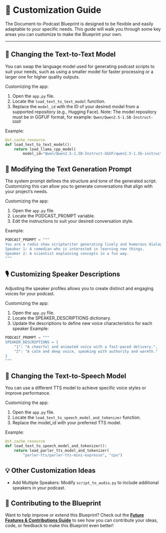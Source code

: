 # 🎨 **Customization Guide**

The Document-to-Podcast Blueprint is designed to be flexible and easily adaptable to your specific needs. This guide will walk you through some key areas you can customize to make the Blueprint your own.

---

## 🧠 **Changing the Text-to-Text Model**
You can swap the language model used for generating podcast scripts to suit your needs, such as using a smaller model for faster processing or a larger one for higher quality outputs.

Customizing the app:

1. Open the `app.py` file.
2. Locate the `load_text_to_text_model` function.
3. Replace the `model_id` with the ID of your desired model from a supported repository (e.g., Hugging Face). Note: The model repository must be in GGFUF format, for example: `Qwen/Qwen2.5-1.5B-Instruct-GGUF`

Example:

```python
@st.cache_resource
def load_text_to_text_model():
    return load_llama_cpp_model(
        model_id="Qwen/Qwen2.5-1.5B-Instruct-GGUF/qwen2.5-1.5b-instruct-q8_0.gguf"
```


## 📝 **Modifying the Text Generation Prompt**
The system prompt defines the structure and tone of the generated script. Customizing this can allow you to generate conversations that align with your project’s needs.

Customizing the app:

1.	Open the `app.py` file.
2.	Locate the PODCAST_PROMPT variable.
3.	Edit the instructions to suit your desired conversation style.

Example:

```python
PODCAST_PROMPT = """
You are a radio show scriptwriter generating lively and humorous dialogues.
Speaker 1: A comedian who is interested in learning new things.
Speaker 2: A scientist explaining concepts in a fun way.
"""
```


## 🎙️ **Customizing Speaker Descriptions**
Adjusting the speaker profiles allows you to create distinct and engaging voices for your podcast.

Customizing the app:

1. Open the `app.py` file.
2.	Locate the SPEAKER_DESCRIPTIONS dictionary.
3.	Update the descriptions to define new voice characteristics for each speaker
Example:

```python
PODCAST_PROMPT = """
SPEAKER_DESCRIPTIONS = {
    "1": "A cheerful and animated voice with a fast-paced delivery.",
    "2": "A calm and deep voice, speaking with authority and warmth."
}
"""
```


## 🧠 **Changing the Text-to-Speech Model**
You can use a different TTS model to achieve specific voice styles or improve performance.

Customizing the app:

1. Open the `app.py` file.
2. Locate the `load_text_to_speech_model_and_tokenizer` function.
3.	Replace the model_id with your preferred TTS model.

Example:
```python
@st.cache_resource
def load_text_to_speech_model_and_tokenizer():
    return load_parler_tts_model_and_tokenizer(
        "parler-tts/parler-tts-mini-expresso", "cpu")
```

## 💡 Other Customization Ideas

- Add Multiple Speakers: Modify `script_to_audio.py` to include additional speakers in your podcast.


## 🤝 **Contributing to the Blueprint**

Want to help improve or extend this Blueprint? Check out the **[Future Features & Contributions Guide](future-features-contributions.md)** to see how you can contribute your ideas, code, or feedback to make this Blueprint even better!

